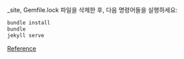 _site, Gemfile.lock 파일을 삭제한 후, 다음 명령어들을 실행하세요:

```bash
bundle install
bundle
jekyll serve
```

[Reference](https://velog.io/@eona1301/Github-Blog-Jekyll-minimal-mistakes-시작하기)